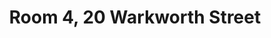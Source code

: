 ---
basin: 'Yes'
cudn: false
floor: Ground
grade: 3
images: []
living_room: 'No'
location: Warkworth
name: '4'
network: Wireless Only
title: Room 4, 20 Warkworth Street
---